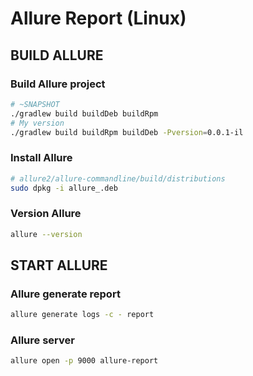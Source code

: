 # Allure Report (Linux)

## BUILD ALLURE

### Build Allure project
```bash
# ~SNAPSHOT
./gradlew build buildDeb buildRpm
# My version
./gradlew build buildRpm buildDeb -Pversion=0.0.1-il
```

### Install Allure
```bash
# allure2/allure-commandline/build/distributions
sudo dpkg -i allure_.deb
```

### Version Allure
```bash
allure --version
```

## START ALLURE

### Allure generate report
```bash
allure generate logs -c - report
```

### Allure server
```bash
allure open -p 9000 allure-report
```